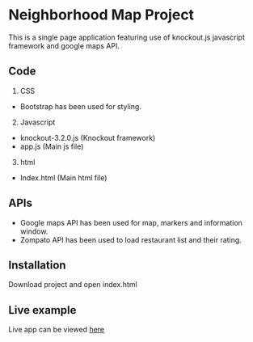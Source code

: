 # Neighborhood Map Project
This is a single page application featuring use of knockout.js javascript framework and google maps API.

## Code
1. CSS
* Bootstrap has been used for styling.

2. Javascript
* knockout-3.2.0.js (Knockout framework)
* app.js (Main js file)

3. html
* Index.html (Main html file)

## APIs
* Google maps API has been used for map, markers and information window.
* Zompato API has been used to load restaurant list and their rating.

## Installation
Download project and open index.html

## Live example
Live app can be viewed [here](https://arushisingh90.github.io/Neighborhood_map/) 

